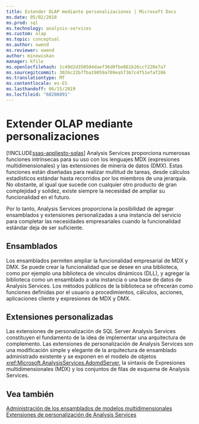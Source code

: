 ```yaml
---
title: Extender OLAP mediante personalizaciones | Microsoft Docs
ms.date: 05/02/2018
ms.prod: sql
ms.technology: analysis-services
ms.custom: olap
ms.topic: conceptual
ms.author: owend
ms.reviewer: owend
author: minewiskan
manager: kfile
ms.openlocfilehash: 1c49d2d350504daef36d0fbe861b26ccf220e7a7
ms.sourcegitcommit: 3026c22b7fba19059a769ea5f367c4f51efaf286
ms.translationtype: MT
ms.contentlocale: es-ES
ms.lasthandoff: 06/15/2019
ms.locfileid: "68208891"
---
```

# <a name="extending-olap-through-personalizations"></a>Extender OLAP mediante personalizaciones
[!INCLUDE[ssas-appliesto-sqlas](../../../includes/ssas-appliesto-sqlas.md)]
  Analysis Services proporciona numerosas funciones intrínsecas para su uso con los lenguajes MDX (expresiones multidimensionales) y las extensiones de minería de datos (DMX). Estas funciones están diseñadas para realizar multitud de tareas, desde cálculos estadísticos estándar hasta recorridos por los miembros de una jerarquía. No obstante, al igual que sucede con cualquier otro producto de gran complejidad y solidez, existe siempre la necesidad de ampliar su funcionalidad en el futuro.  
  
 Por lo tanto, Analysis Services proporciona la posibilidad de agregar ensamblados y extensiones personalizadas a una instancia del servicio para completar las necesidades empresariales cuando la funcionalidad estándar deja de ser suficiente.  
  
## <a name="assemblies"></a>Ensamblados  
 Los ensamblados permiten ampliar la funcionalidad empresarial de MDX y DMX. Se puede crear la funcionalidad que se desee en una biblioteca, como por ejemplo una biblioteca de vínculos dinámicos (DLL), y agregar la biblioteca como un ensamblado a una instancia o una base de datos de Analysis Services. Los métodos públicos de la biblioteca se ofrecerán como funciones definidas por el usuario a procedimientos, cálculos, acciones, aplicaciones cliente y expresiones de MDX y DMX.  
  
## <a name="personalized-extensions"></a>Extensiones personalizadas  
 Las extensiones de personalización de SQL Server Analysis Services constituyen el fundamento de la idea de implementar una arquitectura de complemento. Las extensiones de personalización de Analysis Services son una modificación simple y elegante de la arquitectura de ensamblado administrado existente y se exponen en el modelo de objetos <xref:Microsoft.AnalysisServices.AdomdServer>, la sintaxis de Expresiones multidimensionales (MDX) y los conjuntos de filas de esquema de Analysis Services.  
  
## <a name="see-also"></a>Vea también  
 [Administración de los ensamblados de modelos multidimensionales](../../../analysis-services/multidimensional-models/multidimensional-model-assemblies-management.md)   
 [Extensiones de personalización de Analysis Services](../../../analysis-services/multidimensional-models/extending-olap/analysis-services-personalization-extensions.md)  
  
  
